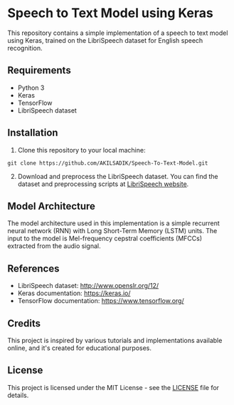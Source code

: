 # Speech to Text Model using Keras

This repository contains a simple implementation of a speech to text model using Keras, trained on the LibriSpeech dataset for English speech recognition.

## Requirements
- Python 3
- Keras
- TensorFlow
- LibriSpeech dataset

## Installation
1. Clone this repository to your local machine:

```
git clone https://github.com/AKILSADIK/Speech-To-Text-Model.git
```

2. Download and preprocess the LibriSpeech dataset. You can find the dataset and preprocessing scripts at [LibriSpeech website](http://www.openslr.org/12/).


## Model Architecture
The model architecture used in this implementation is a simple recurrent neural network (RNN) with Long Short-Term Memory (LSTM) units. The input to the model is Mel-frequency cepstral coefficients (MFCCs) extracted from the audio signal.

## References
- LibriSpeech dataset: http://www.openslr.org/12/
- Keras documentation: https://keras.io/
- TensorFlow documentation: https://www.tensorflow.org/

## Credits
This project is inspired by various tutorials and implementations available online, and it's created for educational purposes.

## License
This project is licensed under the MIT License - see the [LICENSE](LICENSE) file for details.
